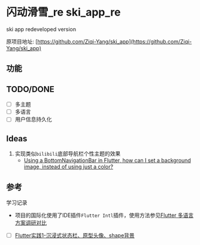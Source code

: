 # 闪动滑雪_re ski_app_re
ski app redeveloped version  

原项目地址: [https://github.com/Ziqi-Yang/ski_app](https://github.com/Ziqi-Yang/ski_app)
## 功能


## TODO/DONE

- [ ] 多主题
- [ ] 多语言
- [ ] 用户信息持久化

## Ideas

1. 实现类似`bilibili`底部导航栏个性主题的效果
   - [Using a BottomNavigationBar in Flutter, how can I set a background image, instead of using just a color?](https://stackoverflow.com/questions/60820046/using-a-bottomnavigationbar-in-flutter-how-can-i-set-a-background-image-instea)


## 参考
学习记录  
- 项目的国际化使用了IDE插件`Flutter Intl`插件，使用方法参见[Flutter 多语言方案调研对比](https://www.jianshu.com/p/92b955b2b0a9)
- [ ] [Flutter实践1-沉浸式状态栏、原型头像、shape背景](https://blog.csdn.net/qq998701/article/details/122181625?spm=1001.2101.3001.6661.1&utm_medium=distribute.pc_relevant_t0.none-task-blog-2~default~CTRLIST~Rate-1-122181625-blog-103123227.pc_relevant_paycolumn_v3&depth_1-utm_source=distribute.pc_relevant_t0.none-task-blog-2~default~CTRLIST~Rate-1-122181625-blog-103123227.pc_relevant_paycolumn_v3&utm_relevant_index=1)